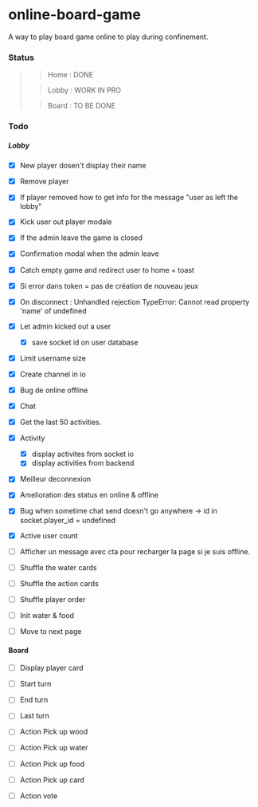 # online-board-game
A way to play board game online to play during confinement.

### Status
> >Home : DONE
>
> >Lobby : WORK IN PRO
>
> >Board : TO BE DONE

### Todo

##### Lobby
- [x] New player dosen't display their name
- [x] Remove player
- [x] If player removed how to get info for the message "user as left the lobby"
- [x] Kick user out player modale
- [x] If the admin leave the game is closed
- [x] Confirmation modal when the admin leave
- [x] Catch empty game and redirect user to home + toast
- [x] Si error dans token = pas de création de nouveau jeux
- [x] On disconnect : Unhandled rejection TypeError: Cannot read property 'name' of undefined
- [x] Let admin kicked out a user
	- [x] save socket id on user database
- [x] Limit username size
- [x] Create channel in io
- [x] Bug de online offline
- [x] Chat
- [x] Get the last 50 activities.
- [x] Activity
	- [x] display activites from socket io
	- [x] display activities from backend
- [x] Meilleur deconnexion
- [x] Amelioration des status en online & offline
- [x] Bug when sometime chat send doesn't go anywhere -> id in socket.player_id = undefined
- [x] Active user count
- [ ] Afficher un message avec cta pour recharger la page si je suis offline.

- [ ] Shuffle the water cards
- [ ] Shuffle the action cards
- [ ] Shuffle player order
- [ ] Init water & food

- [ ] Move to next page

#### Board

- [ ] Display player card

- [ ] Start turn
- [ ] End turn

- [ ] Last turn

- [ ] Action Pick up wood
- [ ] Action Pick up water
- [ ] Action Pick up food
- [ ] Action Pick up card
- [ ] Action vote
